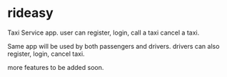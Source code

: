 # rideasy

Taxi Service app. 
user can register, login, call a taxi cancel a taxi. 

Same app will be used by both passengers and drivers. 
drivers can also register, login, cancel taxi.

more features to be added soon.


